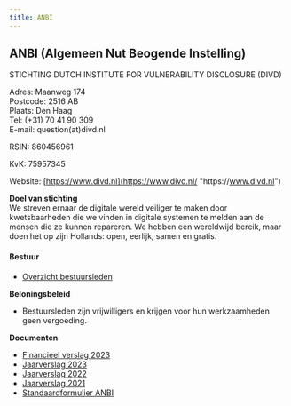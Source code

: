 ```yaml
---
title: ANBI
---
```

## ANBI (Algemeen Nut Beogende Instelling)

STICHTING DUTCH INSTITUTE FOR VULNERABILITY DISCLOSURE (DIVD)

Adres: Maanweg 174\
Postcode: 2516 AB\
Plaats: Den Haag\
Tel: (+31) 70 41 90 309\
E-mail: question(at)divd.nl

RSIN: 860456961

KvK: 75957345

Website: [https://www.divd.nl](https://www.divd.nl/ "https\://www.divd.nl")

**Doel van stichting** \
We streven ernaar de digitale wereld veiliger te maken door kwetsbaarheden die we vinden in digitale systemen te melden aan de mensen die ze kunnen repareren. We hebben een wereldwijd bereik, maar doen het op zijn Hollands: open, eerlijk, samen en gratis.

#### **Bestuur**

* [Overzicht bestuursleden](https://www.divd.nl/who-we-are/team/)

**Beloningsbeleid**

* Bestuursleden zijn vrijwilligers en krijgen voor hun werkzaamheden geen vergoeding.

**Documenten**

* [Financieel verslag 2023](/documents/DIVD.financieel.verslag.2023.pdf)
* [Jaarverslag 2023](/documents/DIVD.Annual.Report.2023.pdf)
* [Jaarverslag 2022](/documents/DIVD%20jaarverslag%202022.pdf)
* [Jaarverslag 2021](/documents/DIVD%20jaarverslag%202021.pdf)
* [Standaardformulier ANBI](/documents/Standaardformulier%20ANBI.pdf)
